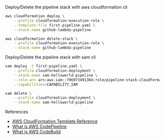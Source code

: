 Deploy/Delete the pipeline stack with aws cloudformation cli

```bash
aws cloudformation deploy \
    --profile cloudformation-execution-role \
    --template-file first-pipeline.yaml \
    --stack-name github-lambda-pipeline

aws cloudformation delete-stack \
    --profile cloudformation-execution-role \
    --stack-name github-lambda-pipeline
```

Deploy/Delete the pipeline stack with sam cli

```bash
sam deploy -t first-pipeline.yaml \
    --profile cloudformation-deployment \
    --stack-name sam-helloworld-pipeline \
    --role-arn arn:aws:iam::796973491384:role/pipeline-stack-cloudformation-execution-role \
    --capabilities=CAPABILITY_IAM

sam delete \
    --profile cloudformation-deployment \
    --stack-name sam-helloworld-pipeline
```

References
- [AWS CloudFormation Template Reference](https://docs.aws.amazon.com/AWSCloudFormation/latest/UserGuide/template-reference.html)
- [What is AWS CodePipeline](https://docs.aws.amazon.com/codepipeline/latest/userguide/welcome.html)
- [What is AWS CodeBuild](https://docs.aws.amazon.com/codebuild/latest/userguide/welcome.html)